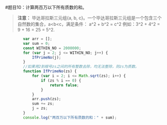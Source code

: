 #题目10：计算两百万以下所有质数的和。
>**注意：** 毕达哥拉斯三元组{a, b, c}。一个毕达哥拉斯三元组是一个包含三个自然数的集合，a<b<c，满足条件：
a^2 + b^2 = c^2 例如：3^2 + 4^2 = 9 + 16 = 25 = 5^2.
```javascript
        var arr = [];
        var sum = 0;
        const WITHIN_NO = 2000000;
        for (var j = 2; j <= WITHIN_NO; j++) {
            IfPrimeNo(j);
        }
        //如果用2到根号zs之间的所有整数去除，均无法整除，则zs为质数。
        function IfPrimeNo(zs) {
            for (var i = 2; i <= Math.sqrt(zs); i++) {
                if (zs % i == 0) {
                    return false;
                }
            }
            arr.push(zs);
            sum += zs;
            j = zs;
        }
        console.log("两百万以下所有质数的和：" + sum);
```